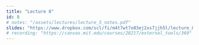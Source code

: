 ```yaml
---
title: "Lecture 8"
id: 8
# notes: "/assets/lectures/lecture_5_notes.pdf"
slides: "https://www.dropbox.com/scl/fi/m4t7wt7o03ej2xs7jjh5l/lecture_8_slides.pdf?rlkey=lw7bqw7f6ep4x7eeze3scsu94&st=vrra3kkm&dl=0"
# recording: "https://canvas.mit.edu/courses/28217/external_tools/369"
---
```

